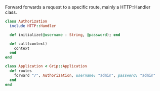 Forward forwards a request to a specific route, mainly a HTTP::Handler class.

```ruby
class Authorization
  include HTTP::Handler

  def initialize(@username : String, @password); end

  def call(context)
    context
  end
end

class Application < Grip::Application
  def routes
    forward "/", Authorization, username: "admin", password: "admin"
  end
end
```



